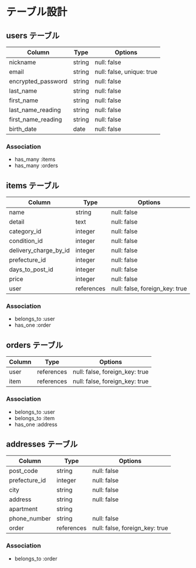 # テーブル設計

## users テーブル

| Column             | Type    | Options                   |
| ------------------ | ------- | ------------------------- |
| nickname           | string  | null: false               |
| email              | string  | null: false, unique: true |
| encrypted_password | string  | null: false               |
| last_name          | string  | null: false               |
| first_name         | string  | null: false               |
| last_name_reading  | string  | null: false               |
| first_name_reading | string  | null: false               |
| birth_date         | date    | null: false               |

### Association

 - has_many :items
 - has_many :orders


## items テーブル

| Column                | Type       | Options                        |
| --------------------- | ---------- | ------------------------------ |
| name                  | string     | null: false                    |
| detail                | text       | null: false                    |
| category_id           | integer    | null: false                    |
| condition_id          | integer    | null: false                    |
| delivery_charge_by_id | integer    | null: false                    |
| prefecture_id         | integer    | null: false                    |
| days_to_post_id       | integer    | null: false                    |
| price                 | integer    | null: false                    |
| user                  | references | null: false, foreign_key: true |

### Association

 - belongs_to :user
 - has_one :order


## orders テーブル

| Column     | Type       | Options                        |
| ---------- | ---------- | ------------------------------ |
| user       | references | null: false, foreign_key: true |
| item       | references | null: false, foreign_key: true |

### Association

 - belongs_to :user
 - belongs_to :item
 - has_one :address


## addresses テーブル

| Column        | Type       | Options                        |
| ------------- | ---------- | ------------------------------ |
| post_code     | string     | null: false                    |
| prefecture_id | integer    | null: false                    |
| city          | string     | null: false                    |
| address       | string     | null: false                    |
| apartment     | string     |                                |
| phone_number  | string     | null: false                    |
| order         | references | null: false, foreign_key: true |

### Association

 - belongs_to :order